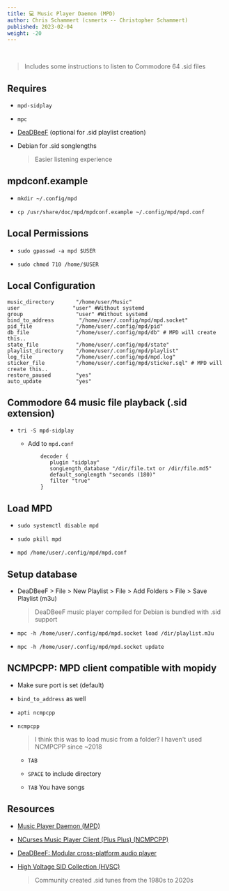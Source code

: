 ```yaml
---
title: 💻 Music Player Daemon (MPD)
author: Chris Schammert (csmertx -- Christopher Schammert)
published: 2023-02-04
weight: -20
---
```


<br />

> Includes some instructions to listen to Commodore 64 .sid files

## Requires

- ```mpd-sidplay```

- ```mpc```

- [DeaDBeeF](#resources) (optional for .sid playlist creation)

- Debian for .sid songlengths

    > Easier listening experience

## mpdconf.example

- ```mkdir ~/.config/mpd```

- ```cp /usr/share/doc/mpd/mpdconf.example ~/.config/mpd/mpd.conf```

## Local Permissions

- ```sudo gpasswd -a mpd $USER```

- ```sudo chmod 710 /home/$USER```

## Local Configuration

```
music_directory       "/home/user/Music"
user                 "user" #Without systemd
group                 "user" #Without systemd
bind_to_address        "/home/user/.config/mpd/mpd.socket"
pid_file              "/home/user/.config/mpd/pid"
db_file               "/home/user/.config/mpd/db" # MPD will create this..
state_file            "/home/user/.config/mpd/state"
playlist_directory    "/home/user/.config/mpd/playlist"
log_file              "/home/user/.config/mpd/mpd.log"
sticker_file          "/home/user/.config/mpd/sticker.sql" # MPD will create this..
restore_paused        "yes"
auto_update           "yes"
```

## Commodore 64 music file playback (.sid extension)
- ```tri -S mpd-sidplay```

    - Add to ```mpd.conf```

        ```
            decoder {
               plugin "sidplay"
               songLength_database "/dir/file.txt or /dir/file.md5"
               default_songlength "seconds (180)"
               filter "true"                                                                                         
            }
        ```

## Load MPD

- ```sudo systemctl disable mpd```

- ```sudo pkill mpd```

- ```mpd /home/user/.config/mpd/mpd.conf```

## Setup database

- DeaDBeeF > File > New Playlist > File > Add Folders > File > Save Playlist (m3u)

    > DeaDBeeF music player compiled for Debian is bundled with .sid support

- ```mpc -h /home/user/.config/mpd/mpd.socket load /dir/playlist.m3u```

- ```mpc -h /home/user/.config/mpd/mpd.socket update```

## NCMPCPP: MPD client compatible with mopidy

- Make sure port is set (default)

- ```bind_to_address``` as well

- ```apti ncmpcpp```

- ```ncmpcpp```

    > I think this was to load music from a folder? I haven't used NCMPCPP since ~2018

    - ```TAB```

    - ```SPACE``` to include directory

    - ```TAB``` You have songs


## Resources

- [Music Player Daemon (MPD)](https://www.musicpd.org/)

- [NCurses Music Player Client (Plus Plus) (NCMPCPP)](https://rybczak.net/ncmpcpp/)

- [DeaDBeeF: Modular cross-platform audio player](https://deadbeef.sourceforge.io/)

- [High Voltage SID Collection (HVSC)](https://www.hvsc.c64.org/)

    > Community created .sid tunes from the 1980s to 2020s